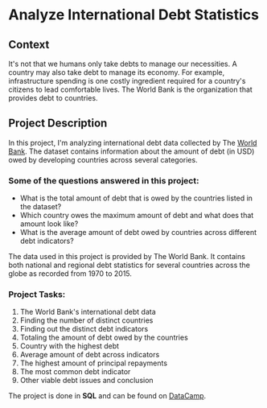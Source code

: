 # Analyze International Debt Statistics

## Context

It's not that we humans only take debts to manage our necessities. A country may also take debt to manage its economy. For example, infrastructure spending is one costly ingredient required for a country's citizens to lead comfortable lives. The World Bank is the organization that provides debt to countries.

## Project Description

In this project, I'm analyzing international debt data collected by The [World Bank](https://www.worldbank.org/). The dataset contains information about the amount of debt (in USD) owed by developing countries across several categories. 

### Some of the questions answered in this project:

- What is the total amount of debt that is owed by the countries listed in the dataset?
- Which country owes the maximum amount of debt and what does that amount look like?
- What is the average amount of debt owed by countries across different debt indicators?

The data used in this project is provided by The World Bank. It contains both national and regional debt statistics for several countries across the globe as recorded from 1970 to 2015.

### Project Tasks:

1. The World Bank's international debt data
2. Finding the number of distinct countries
3. Finding out the distinct debt indicators
4. Totaling the amount of debt owed by the countries
5. Country with the highest debt
6. Average amount of debt across indicators
7. The highest amount of principal repayments
8. The most common debt indicator
9. Other viable debt issues and conclusion

The project is done in **SQL** and can be found on [DataCamp](https://www.datacamp.com/).